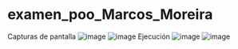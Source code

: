 # examen_poo_Marcos_Moreira
Capturas de pantalla
![image](https://user-images.githubusercontent.com/105298870/178286946-48df8128-8fb2-4eb7-9210-eb89a119a685.png)
![image](https://user-images.githubusercontent.com/105298870/178286996-26d1c224-c0c0-4c69-9e08-ae2ae2145085.png)
Ejecución
![image](https://user-images.githubusercontent.com/105298870/178287042-350e830e-6b01-4e16-bbcf-df5340165c97.png)
![image](https://user-images.githubusercontent.com/105298870/178287077-ec16ac73-d815-4e00-9f0f-5635d4126e00.png)

